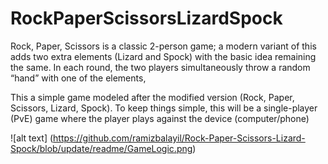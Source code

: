 # RockPaperScissorsLizardSpock
Rock, Paper, Scissors is a classic 2-person game; a modern variant of this adds two extra elements (Lizard and Spock) with the basic idea remaining the same. In each round, the two players simultaneously throw a random “hand” with one of the elements,

This a simple game modeled after the modified version (Rock, Paper, Scissors, Lizard, Spock). To keep things simple, this will be a single-player (PvE) game where the player plays against the device (computer/phone)

![alt text] (https://github.com/ramizbalayil/Rock-Paper-Scissors-Lizard-Spock/blob/update/readme/GameLogic.png)
